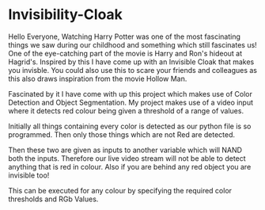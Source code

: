 # Invisibility-Cloak
Hello Everyone, Watching Harry Potter was one of the most fascinating things we saw during our childhood and something which still fascinates us!  One of the eye-catching part of the movie is Harry and Ron's hideout at Hagrid's. Inspired by this I have come up with an Invisible Cloak that makes you invisble. You could also use this to scare your friends and colleagues as this also draws inspiration from the movie Hollow Man.

Fascinated by it I have come with up this project which makes use of Color Detection and Object Segmentation.
My project makes use of a video input where it detects red colour being given a threshold of a range of values.

Initially all things containing every color is detected as our python file is so programmed. Then only those things which are not Red are detected.

Then these two are given as inputs to another variable which will NAND both the inputs.
Therefore our live video stream will not be able to detect anything that is red in colour. Also if you are behind any red object you are invisible too!

This can be executed for any colour by specifying the required color thresholds and RGb Values.
